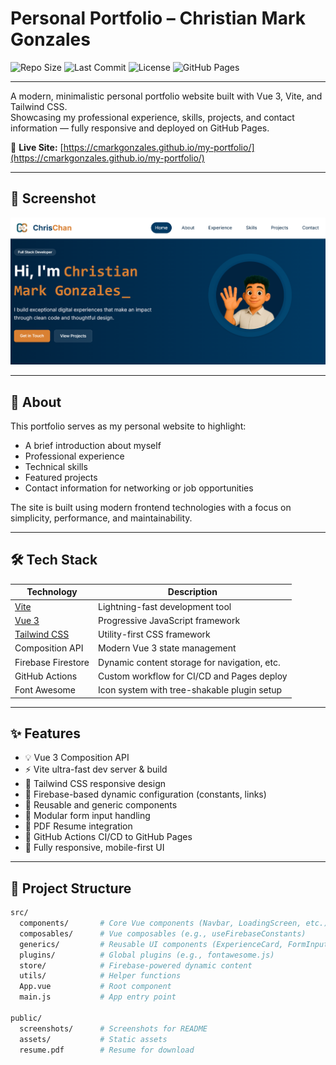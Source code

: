 # Personal Portfolio – Christian Mark Gonzales

![Repo Size](https://img.shields.io/github/repo-size/cmarkgonzales/my-portfolio?color=green)
![Last Commit](https://img.shields.io/github/last-commit/cmarkgonzales/my-portfolio)
![License](https://img.shields.io/github/license/cmarkgonzales/my-portfolio)
![GitHub Pages](https://img.shields.io/github/deployments/cmarkgonzales/my-portfolio/github-pages?label=deployed)

---

A modern, minimalistic personal portfolio website built with Vue 3, Vite, and Tailwind CSS.  
Showcasing my professional experience, skills, projects, and contact information — fully responsive and deployed on GitHub Pages.

🔗 **Live Site:** [https://cmarkgonzales.github.io/my-portfolio/](https://cmarkgonzales.github.io/my-portfolio/)

---

## 📸 Screenshot

![Portfolio Screenshot](./public/screenshots/homepage.png)

---

## 📖 About

This portfolio serves as my personal website to highlight:

- A brief introduction about myself
- Professional experience
- Technical skills
- Featured projects
- Contact information for networking or job opportunities

The site is built using modern frontend technologies with a focus on simplicity, performance, and maintainability.

---

## 🛠️ Tech Stack

| Technology        | Description                                |
| ----------------- | ------------------------------------------ |
| [Vite](https://vitejs.dev/) | Lightning-fast development tool         |
| [Vue 3](https://vuejs.org/) | Progressive JavaScript framework         |
| [Tailwind CSS](https://tailwindcss.com/) | Utility-first CSS framework       |
| Composition API   | Modern Vue 3 state management              |
| Firebase Firestore| Dynamic content storage for navigation, etc. |
| GitHub Actions    | Custom workflow for CI/CD and Pages deploy |
| Font Awesome      | Icon system with tree-shakable plugin setup |

---

## ✨ Features

- 💡 Vue 3 Composition API
- ⚡ Vite ultra-fast dev server & build
- 🎨 Tailwind CSS responsive design
- 🔐 Firebase-based dynamic configuration (constants, links)
- 🔄 Reusable and generic components
- 💬 Modular form input handling
- 📄 PDF Resume integration
- 🚀 GitHub Actions CI/CD to GitHub Pages
- 📱 Fully responsive, mobile-first UI

---

## 📂 Project Structure

```bash
src/
  components/       # Core Vue components (Navbar, LoadingScreen, etc.)
  composables/      # Vue composables (e.g., useFirebaseConstants)
  generics/         # Reusable UI components (ExperienceCard, FormInput, etc.)
  plugins/          # Global plugins (e.g., fontawesome.js)
  store/            # Firebase-powered dynamic content
  utils/            # Helper functions
  App.vue           # Root component
  main.js           # App entry point

public/
  screenshots/      # Screenshots for README
  assets/           # Static assets
  resume.pdf        # Resume for download
